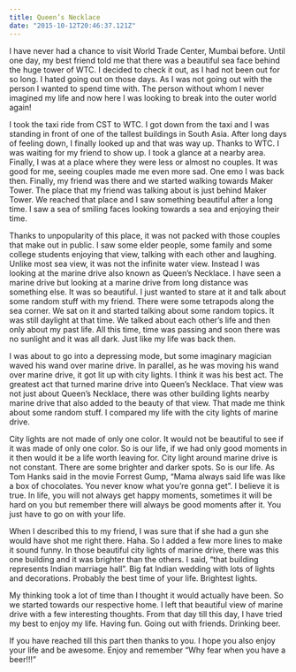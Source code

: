 ```yaml
---
title: Queen’s Necklace
date: "2015-10-12T20:46:37.121Z"
---
```


I have never had a chance to visit World Trade Center, Mumbai before. Until one day, my best friend told me that there was a beautiful sea face behind the huge tower of WTC. I decided to check it out, as I had not been out for so long. I hated going out on those days. As I was not going out with the person I wanted to spend time with. The person without whom I never imagined my life and now here I was looking to break into the outer world again!

I took the taxi ride from CST to WTC. I got down from the taxi and I was standing in front of one of the tallest buildings in South Asia. After long days of feeling down, I finally looked up and that was way up. Thanks to WTC. I was waiting for my friend to show up. I took a glance at a nearby area. Finally, I was at a place where they were less or almost no couples. It was good for me, seeing couples made me even more sad. One emo I was back then. Finally, my friend was there and we started walking towards Maker Tower. The place that my friend was talking about is just behind Maker Tower. We reached that place and I saw something beautiful after a long time. I saw a sea of smiling faces looking towards a sea and enjoying their time.

Thanks to unpopularity of this place, it was not packed with those couples that make out in public. I saw some elder people, some family and some college students enjoying that view, talking with each other and laughing. Unlike most sea view, it was not the infinite water view. Instead I was looking at the marine drive also known as Queen’s Necklace. I have seen a marine drive but looking at a marine drive from long distance was something else. It was so beautiful. I just wanted to stare at it and talk about some random stuff with my friend. There were some tetrapods along the sea corner. We sat on it and started talking about some random topics. It was still daylight at that time. We talked about each other’s life and then only about my past life. All this time, time was passing and soon there was no sunlight and it was all dark. Just like my life was back then.

I was about to go into a depressing mode, but some imaginary magician waved his wand over marine drive. In parallel, as he was moving his wand over marine drive, it got lit up with city lights. I think it was his best act. The greatest act that turned marine drive into Queen’s Necklace. That view was not just about Queen’s Necklace, there was other building lights nearby marine drive that also added to the beauty of that view. That made me think about some random stuff. I compared my life with the city lights of marine drive.

City lights are not made of only one color. It would not be beautiful to see if it was made of only one color. So is our life, if we had only good moments in it then would it be a life worth leaving for. City light around marine drive is not constant. There are some brighter and darker spots. So is our life. As Tom Hanks said in the movie Forrest Gump, “Mama always said life was like a box of chocolates. You never know what you’re gonna get”. I believe it is true. In life, you will not always get happy moments, sometimes it will be hard on you but remember there will always be good moments after it. You just have to go on with your life.

When I described this to my friend, I was sure that if she had a gun she would have shot me right there. Haha. So I added a few more lines to make it sound funny. In those beautiful city lights of marine drive, there was this one building and it was brighter than the others. I said, “that building represents Indian marriage hall”. Big fat Indian wedding with lots of lights and decorations. Probably the best time of your life. Brightest lights.

My thinking took a lot of time than I thought it would actually have been. So we started towards our respective home. I left that beautiful view of marine drive with a few interesting thoughts. From that day till this day, I have tried my best to enjoy my life. Having fun. Going out with friends. Drinking beer.

If you have reached till this part then thanks to you. I hope you also enjoy your life and be awesome. Enjoy and remember “Why fear when you have a beer!!!”